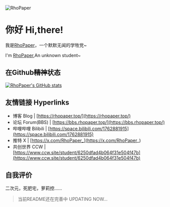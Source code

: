![RhoPaper](https://socialify.git.ci/RhoPaper/RhoPaper/image?custom_description=%E7%BA%B8%E8%87%B3%E6%89%A7%0APaper+to+Hold.&description=1&font=Jost&logo=https%3A%2F%2Frhopaper.top%2Favatar.jpg&name=1&pattern=Circuit+Board&theme=Auto)



# 你好 Hi,there!

我是[RhoPaper](https://rhopaper.top/)，一个默默无闻的学牲党~

I'm [RhoPaper](https://rhopaper.top/),An unknown student~

## 在Github~~精神~~状态

[![RhoPaper's GitHub stats](https://github-readme-stats.vercel.app/api?username=RhoPaper)](https://github.com/anuraghazra/github-readme-stats)

## 友情链接 Hyperlinks

- 博客 Blog | [https://rhopaper.top/](https://rhopaper.top/)
- 论坛 Forum(BBS) | [https://bbs.rhopaper.top/](https://bbs.rhopaper.top/)
- 哔哩哔哩 Bilibili | [https://space.bilibili.com/1762881915](https://space.bilibili.com/1762881915)
- 推特 X | [https://x.com/RhoPaper_](https://x.com/RhoPaper_)
- 共创世界 CCW | [https://www.ccw.site/student/6250dfad4b064f31e504f47b](https://www.ccw.site/student/6250dfad4b064f31e504f47b)


## 自我评价

二次元，死肥宅，萝莉控……

>当前README还在完善中 UPDATING NOW...
